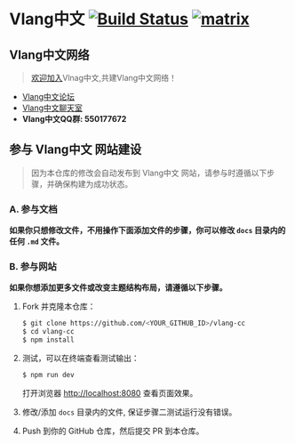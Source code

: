 # Vlang中文 [![Build Status](https://dev.azure.com/kriry0841/vlang-cc/_apis/build/status/vlang-cc.vlang-cc?branchName=master)](https://dev.azure.com/kriry0841/vlang-cc/_build/latest?definitionId=1&branchName=master) [![matrix](https://about.riot.im/images/favicon-32.png)](https://riot.im/app/#/room/#vlang-cc:matrix.org)

## Vlang中文网络

> [欢迎加入](https://github.com/vlang-cc/Important/issues/1)Vlnag中文,共建Vlang中文网络！

- [Vlang中文论坛](http://ouisrc.xyz/a/community/vlang)
- [Vlang中文聊天室](https://riot.im/app/#/room/#vlang-cc:matrix.org)
- **Vlang中文QQ群: 550177672**


## 参与 Vlang中文 网站建设

> 因为本仓库的修改会自动发布到 Vlang中文 网站，请参与时遵循以下步骤，并确保构建为成功状态。

### A. 参与文档

**如果你只想修改文件，不用操作下面添加文件的步骤，你可以修改 `docs` 目录内的任何 `.md` 文件。**

### B. 参与网站

**如果你想添加更多文件或改变主题结构布局，请遵循以下步骤。**

1. Fork 并克隆本仓库：

    ```bash
    $ git clone https://github.com/<YOUR_GITHUB_ID>/vlang-cc
    $ cd vlang-cc
    $ npm install
    ```

2. 测试，可以在终端查看测试输出：

    ```bash
    $ npm run dev
    ```

    打开浏览器 <http://localhost:8080> 查看页面效果。

3. 修改/添加 `docs` 目录内的文件, 保证步骤二测试运行没有错误。

4. Push 到你的 GitHub 仓库，然后提交 PR 到本仓库。
